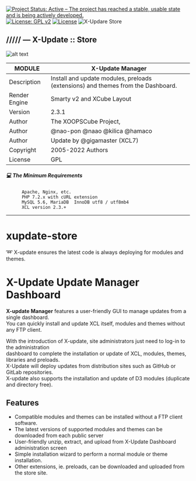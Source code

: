 [![Project Status: Active – The project has reached a stable, usable state and is being actively developed.](https://www.repostatus.org/badges/2.0.0/active.svg)](https://github.com/xoopscube/xcl)
[![License: GPL v2](https://img.shields.io/badge/License-GPL_v2-blue.svg)](https://www.gnu.org/licenses/old-licenses/gpl-2.0.en.html)
[![License](https://img.shields.io/badge/License-BSD_3--Clause-blue.svg)](https://opensource.org/licenses/BSD-3-Clause)
![X-Updare Store](https://img.shields.io/badge/X--Update%20Store-Pending-red)

## ///// — X-Update :: Store

![alt text](https://repository-images.githubusercontent.com/461634439/038a5641-d653-4d78-ba55-898667ae73)


MODULE | X-Update Manager
------------ | -------------
Description | Install and update modules, preloads (extensions) and themes from the Dashboard.
Render Engine | Smarty v2 and XCube Layout
Version | 2.3.1
Author | The XOOPSCube Project, 
Author | @nao-pon @naao @kilica @hamaco
Author | Update by @gigamaster (XCL7)
Copyright | 2005-2022 Authors
License | GPL


##### :computer: The Minimum Requirements



          Apache, Nginx, etc.
          PHP 7.2.x with cURL extension
          MySQL 5.6, MariaDB  InnoDB utf8 / utf8mb4
          XCL version 2.3.+



-----
# xupdate-store
➿ X-update ensures the latest code is always deploying for modules and themes.

# X-Update Update Manager Dashboard

**X-update Manager** features a user-friendly GUI to manage updates from a single dashboard.  
You can quickly install and update XCL itself, modules and themes without any FTP client.

With the introduction of X-update, site administrators just need to log-in to the administration  
dashboard to complete the installation or update of XCL, modules, themes, libraries and preloads.  
X-Update will deploy updates from distribution sites such as GitHub or GitLab repositories.  
X-update also supports the installation and update of D3 modules (duplicate and directory free).
  
## Features 

* Compatible modules and themes can be installed without a FTP client software.
* The latest versions of supported modules and themes can be downloaded from each public server
* User-friendly unzip, extract, and upload from X-Update Dashboard administration screen
* Simple installation wizard to perform a normal module or theme installation.
* Other extensions, ie. preloads, can be downloaded and uploaded from the store site.
